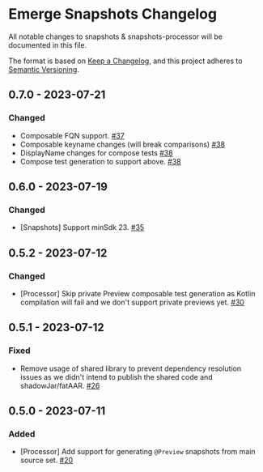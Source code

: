 # Emerge Snapshots Changelog

All notable changes to snapshots & snapshots-processor will be documented in this file.

The format is based on [Keep a Changelog](https://keepachangelog.com/en/1.0.0/),
and this project adheres to [Semantic Versioning](https://semver.org/spec/v2.0.0.html).

## 0.7.0 - 2023-07-21

### Changed

- Composable FQN support. [#37](https://github.com/EmergeTools/emerge-android/pull/37)
- Composable keyname changes (will break
  comparisons) [#38](https://github.com/EmergeTools/emerge-android/pull/38)
- DisplayName changes for compose
  tests  [#38](https://github.com/EmergeTools/emerge-android/pull/38)
- Compose test generation to support
  above.  [#38](https://github.com/EmergeTools/emerge-android/pull/38)

## 0.6.0 - 2023-07-19

### Changed

- [Snapshots] Support minSdk 23. [#35](https://github.com/EmergeTools/emerge-android/pull/35)

## 0.5.2 - 2023-07-12

### Changed

- [Processor] Skip private Preview composable test generation as Kotlin compilation will fail and we
  don't support private previews yet. [#30](https://github.com/EmergeTools/emerge-android/pull/30)

## 0.5.1 - 2023-07-12

### Fixed

- Remove usage of shared library to prevent dependency resolution issues as we didn't intend to
  publish the shared code and
  shadowJar/fatAAR. [#26](https://github.com/EmergeTools/emerge-android/pull/26)

## 0.5.0 - 2023-07-11

### Added

- [Processor] Add support for generating `@Preview` snapshots from main
  source set. [#20](https://github.com/EmergeTools/emerge-android/pull/20)

